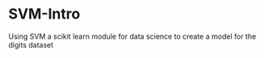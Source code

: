 # SVM-Intro
Using SVM a scikit learn module for data science to create a model for the digits dataset 
